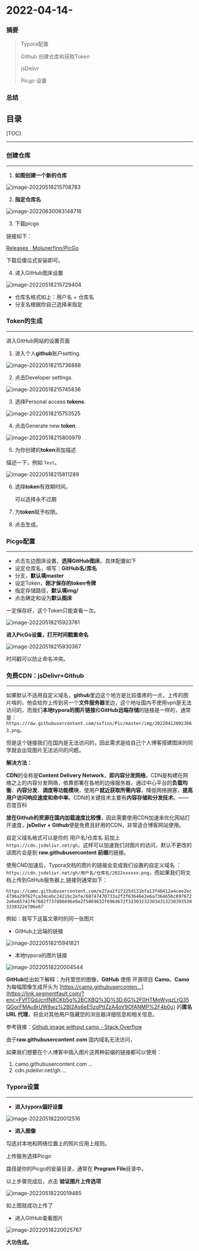 # 2022-04-14-

### 摘要
> Typora配置
>
> Github 创建仓库和获取Token
>
> jsDelivr
>
> Picgo 设置

### 总结
> 

目录
---
[TOC]

------

### 创建仓库

---

1. **如图创建一个新的仓库**

![image-20220518215708783](https://pic.xinsong.xyz/img/202205182157031.png)



2. **指定仓库名**

![image-20220630083148716](https://pic.xinsong.xyz/img/202206300831903.png)



3. 下载picgo

链接如下：

[Releases · Molunerfinn/PicGo](https://github.com/Molunerfinn/PicGo/releases)

下载后傻瓜式安装即可。

4. 进入GitHub图床设置

![image-20220518215729404](https://pic.xinsong.xyz/img/202205182157501.png)

* 仓库名格式如上：用户名 + 仓库名
* 分支名根据你自己选择来指定



### Token的生成

---

进入GitHub网站的设置页面

1. 进入个人**github**账户setting.

![image-20220518215736888](https://pic.xinsong.xyz/img/202205182157129.png)

2. 点击Developer settings.

![image-20220518215745836](https://pic.xinsong.xyz/img/202205182157000.png)

3. 选择Personal access **tokens**.

![image-20220518215753525](https://pic.xinsong.xyz/img/202205182157651.png)

4. 点击Generate new **token**.

![image-20220518215800979](https://pic.xinsong.xyz/img/202205182158123.png)

5. 为你创建的**token**添加描述

描述一下，例如 `Test`。

![image-20220518215811289](https://pic.xinsong.xyz/img/202205182158447.png)

6. 选择**token**有效期时间。 

   可以选择永不过期

   

7. 为**token**赋予权限。



8. 点击生成。

### Picgo配置

---

- 点击左边图床设置，**选择GitHub图床**，具体配置如下
- 设定仓库名，填写：**GitHub名/库名**
- 分支，**默认填master**
- 设定Token，**刚才保存的token令牌**
- 指定存储路径，**默认填img/**
- 点击确定和设为**默认图床**

一定保存好，这个Token只能查看一次。

![image-20220518215923781](https://pic.xinsong.xyz/img/202205182159930.png)



**进入PicGo设置，打开时间戳重命名**

![image-20220518215930367](https://pic.xinsong.xyz/img/202205182159482.png)

时间戳可以防止命名冲突。

### 免费CDN：jsDelivr+Github

---

如果默认不适用自定义域名，**github**里边这个地方是比较蛋疼的一点，上传的图片啥的，他会给你上传到另一个**文件服务器**里边，这个地址国内不使用vpn是无法访问的，而我们**本地typora的图片链接**和**GitHub远端存储**的链接是一样的，通常是：`https://raw.githubusercontent.com/sxfinn/Pic/master/img/202204120923663.png`。

但是这个链接我们在国内是无法访问的，因此需求是给自己个人博客搭建图床的同学就会出现图片无法访问的问题。



**解决方法：**

**CDN**的全称是**Content Delivery Network**，**即内容分发网络**。CDN是构建在网络之上的内容分发网络，依靠部署在各地的边缘服务器，通过中心平台的**负载均衡**、**内容分发**、**调度等功能模块**，使用户**就近获取所需内容**，降低网络拥塞，**提高用户访问响应速度和命中率**。CDN的关键技术主要有**内容存储和分发技术**。——百度百科

**放在Github的资源在国内加载速度比较慢**，因此需要使用CDN加速来优化网站打开速度，**jsDelivr + Github**便是免费且好用的CDN，非常适合博客网站使用。

自定义域名格式可以是你的 用户名/仓库名 前加上`https://cdn.jsdelivr.net/gh`，这样可以加速我们对图片的访问，默认不更改的话图片会是到 **raw.githubusercontent 前缀**的链接。



使用CND加速后，Typora文档的图片的链接会变成我们设置的自定义域名 ：`https://cdn.jsdelivr.net/gh/用户名/仓库名/2022xxxxxx.png`，而如果我们将文档上传到GitHub服务器上,链接则通常如下：

`https://camo.githubusercontent.com/e27aa2f17225d131bfa13f46412a4cee2ec4796a29f62fca34cebc2421bc2efe/68747470733a2f2f63646e2e6a7364656c6976722e6e65742f67682f737866696e6e2f5069632f696d672f3230323230343132303935393338322e706e67`

例如：我写下这篇文章时的同一张图片

* GitHub上远端的链接

![image-20220518215941821](https://pic.xinsong.xyz/img/202205182159021.png)



* 本地typora的图片链接

![image-20220518220004544](https://pic.xinsong.xyz/img/202205182200661.png)

**GitHub**给出如下解释：为托管您的图像，**GitHub** 使用 开源项目 **Camo**。**Camo** 为每幅图像生成开头为 [https://camo.githubuserconten...](https://link.segmentfault.com/?enc=FVfTQdJcnfN8CKb5g%2BCXBQ%3D%3D.6G%2F0HTMeWyqzLrQ35QGorFMAu8rUW8wz%2BI2As6eE5zgPtIZzA4oV9OfANMP%2F4b0u) 的**匿名 URL 代理**，将会对其他用户隐藏您的浏览器详细信息和相关信息。

参考链接：[Github image without camo - Stack Overflow](https://stackoverflow.com/questions/57857193/github-image-without-camo)



由于**raw.githubusercontent.com** 国内域名无法访问，

如果我们想要在个人博客中插入图片这两种前缀的链接都可以使用：

1. camo.githubusercontent.com ...
2. cdn.jsdelivr.net/gh ...



### Typora设置

---

* **进入typora偏好设置**

![image-20220518220012516](https://pic.xinsong.xyz/img/202205182200695.png)



* **进入图像**

勾选对本地和网络位置上的照片应用上规则。



上传服务选择Picgo

路径是你的Picgo的安装目录，通常在 **Program File**目录中。



以上步骤完成后，点击 **验证图片上传选项**



![image-20220518220019485](https://pic.xinsong.xyz/img/202205182200550.png)

如上图就成功上传了



* 进入GitHub查看图片

![image-20220518220025767](https://pic.xinsong.xyz/img/202205182200843.png)



**大功告成。**

